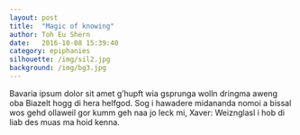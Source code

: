 ```yaml
---
layout: post
title:  "Magic of knowing"
author: Toh Eu Shern
date:   2016-10-08 15:39:40
category: epiphanies
silhouette: /img/sil2.jpg
background: /img/bg3.jpg
---
```


Bavaria ipsum dolor sit amet g’hupft wia gsprunga wolln dringma aweng oba Biazelt hogg di hera helfgod. Sog i hawadere midananda nomoi a bissal wos gehd ollaweil gor kumm geh naa jo leck mi, Xaver: Weiznglasl i hob di liab des muas ma hoid kenna.
